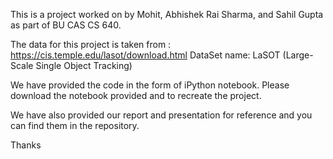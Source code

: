 
This is a project worked on by Mohit, Abhishek Rai Sharma, and Sahil Gupta as part of BU CAS CS 640. 

The data for this project is taken from : https://cis.temple.edu/lasot/download.html
DataSet name: LaSOT (Large-Scale Single Object Tracking)

We have provided the code in the form of iPython notebook. Please download the notebook provided and to recreate the project. 

We have also provided our report and presentation for reference and you can find them in the repository.


Thanks
